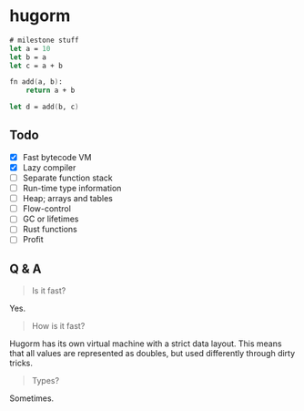 # hugorm

```fs
# milestone stuff
let a = 10
let b = a
let c = a + b

fn add(a, b):
    return a + b

let d = add(b, c)
```

## Todo

- [x] Fast bytecode VM
- [x] Lazy compiler
- [ ] Separate function stack
- [ ] Run-time type information
- [ ] Heap; arrays and tables
- [ ] Flow-control
- [ ] GC or lifetimes
- [ ] Rust functions
- [ ] Profit

## Q & A

> Is it fast?

Yes.

> How is it fast?

Hugorm has its own virtual machine with a strict data layout. This means that all values are represented as doubles, but used differently through dirty tricks.

> Types?

Sometimes.
